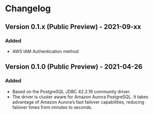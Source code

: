 # Changelog

## Version 0.1.x (Public Preview) - 2021-09-xx
### Added
- AWS IAM Authentication method

## Version 0.1.0 (Public Preview) - 2021-04-26
### Added 
- Based on the PostgreSQL JDBC 42.2.19 community driver.
- The driver is cluster aware for Amazon Aurora PostgreSQL. It takes advantage of Amazon Aurora’s fast failover capabilities, reducing failover times from minutes to seconds.
